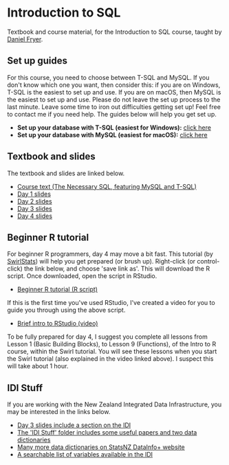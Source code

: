 # Introduction to SQL

Textbook and course material, for the Introduction to SQL course, taught by [Daniel Fryer](https://danielvfryer.com).

## Set up guides

For this course, you need to choose between T-SQL and MySQL. If you don't know which one you want, then consider this: if you are on Windows, T-SQL is the easiest to set up and use. If you are on macOS, then MySQL is the easiest to set up and use. Please do not leave the set up process to the last minute. Leave some time to iron out difficulties getting set up! Feel free to contact me if you need help. The guides below will help you get set up.

* **Set up your database with T-SQL (easiest for Windows):** [click here](create-database/T-SQL/README.md)
* **Set up your database with MySQL (easiest for macOS):** [click here](create-database/MySQL/README.md)

## Textbook and slides

The textbook and slides are linked below.

* [Course text (The Necessary SQL, featuring MySQL and T-SQL)](textbook-and-slides/SQL_Course_Textbook.pdf)
* [Day 1 slides](textbook-and-slides/SQL_Course_Slides_Day_1.pdf)
* [Day 2 slides](textbook-and-slides/SQL_Course_Slides_Day_2.pdf)
* [Day 3 slides](textbook-and-slides/SQL_Course_Slides_Day_3.pdf)
* [Day 4 slides](textbook-and-slides/SQL_Course_Slides_Day_4.pdf)

## Beginner R tutorial

For beginner R programmers, day 4 may move a bit fast. This tutorial (by [SwirlStats](https://swirlstats.com/students.html)) will help you get prepared (or brush up). Right-click (or control-click) the link below, and choose 'save link as'. This will download the R script. Once downloaded, open the script in RStudio. 

* [Beginner R tutorial (R script)](https://github.com/frycast/SQL_course/raw/master/R/intro-to-R.R)

If this is the first time you've used RStudio, I've created a video for you to guide you through using the above script.

* [Brief intro to RStudio (video)](https://youtu.be/rdcVS7CrWPw)

To be fully prepared for day 4, I suggest you complete all lessons from Lesson 1 (Basic Building Blocks), to Lesson 9 (Functions), of the Intro to R course, within the Swirl tutorial. You will see these lessons when you start the Swirl tutorial (also explained in the video linked above). I suspect this will take about 1 hour.

## IDI Stuff

If you are working with the New Zealand Integrated Data Infrastructure, you may be interested in the links below.

* [Day 3 slides include a section on the IDI](textbook-and-slides/SQL_Course_Slides_Day_2.pdf)
* [The 'IDI Stuff' folder includes some useful papers and two data dictionaries](IDI-stuff)
* [Many more data dictionaries on StatsNZ DataInfo+ website](http://datainfoplus.stats.govt.nz/Search?query=idi&search=Search&itemType=4bd6eef6-99df-40e6-9b11-5b8f64e5cb23)
* [A searchable list of variables available in the IDI](https://idi-search.web.app/claims/acc_cla_accident_in_NZ_ind)

